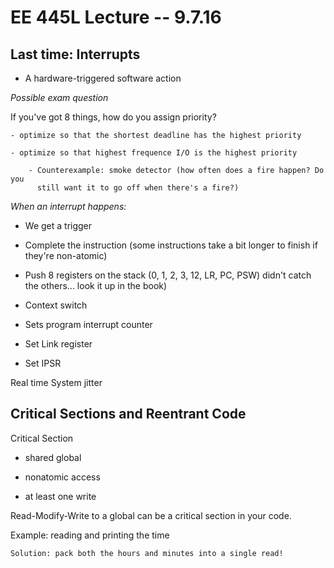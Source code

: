 # EE 445L Lecture -- 9.7.16

## Last time: Interrupts

- A hardware-triggered software action

*Possible exam question*

If you've got 8 things, how do you assign priority?

    - optimize so that the shortest deadline has the highest priority

    - optimize so that highest frequence I/O is the highest priority

        - Counterexample: smoke detector (how often does a fire happen? Do you
          still want it to go off when there's a fire?)

*When an interrupt happens:*

- We get a trigger

- Complete the instruction (some instructions take a bit longer to finish
  if they're non-atomic)

- Push 8 registers on the stack (0, 1, 2, 3, 12, LR, PC, PSW) didn't catch the
  others... look it up in the book)

- Context switch

- Sets program interrupt counter

- Set Link register

- Set IPSR

Real time System jitter

## Critical Sections and Reentrant Code

Critical Section

- shared global

- nonatomic access

- at least one write

Read-Modify-Write to a global can be a critical section in your code.

Example: reading and printing the time

    Solution: pack both the hours and minutes into a single read!
 
